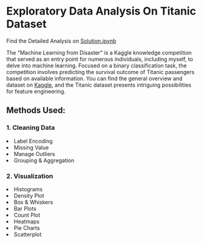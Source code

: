 # Exploratory Data Analysis On Titanic Dataset

Find the Detailed Analysis on [Solution.ipynb](https://github.com/Mohsin-Ali-Mirza/EDA-Titanic/blob/main/Solution.ipynb)

The "Machine Learning from Disaster" is a Kaggle knowledge competition that served as an entry point for numerous individuals, including myself, to delve into machine learning. Focused on a binary classification task, the competition involves predicting the survival outcome of Titanic passengers based on available information. You can find the general overview and dataset on [Kaggle](https://www.kaggle.com/competitions/titanic/overview), and the Titanic dataset presents intriguing possibilities for feature engineering.

## Methods Used:

### 1. Cleaning Data
<li>Label Encoding</li>
<li>Missing Value</li>
<li>Manage Outliers</li>
<li>Grouping & Aggregation</li>

### 2. Visualization

<li>Histograms</li>
<li>Density Plot</li>
<li>Box & Whiskers</li>
<li>Bar Plots</li>
<li>Count Plot</li>
<li>Heatmaps</li>
<li>Pie Charts</li>
<li>Scatterplot</li>
